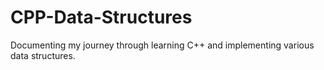 # CPP-Data-Structures
Documenting my journey through learning C++ and implementing various data structures.
